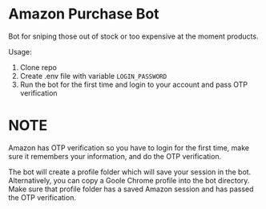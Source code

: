 # Amazon Purchase Bot
Bot for sniping those out of stock or too expensive at the moment products.

Usage:
1. Clone repo
2. Create .env file with variable ```LOGIN_PASSWORD```
3. Run the bot for the first time and login to your account and pass OTP verification

# NOTE
Amazon has OTP verification so you have to login for the first time, make sure it remembers your information, and do the OTP verification.

The bot will create a profile folder which will save your session in the bot. Alternatively, you can copy a Goole Chrome profile into the bot directory. Make sure that profile folder has a saved Amazon session and has passed the OTP verification.
